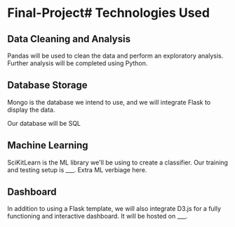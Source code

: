 # Final-Project# Technologies Used
## Data Cleaning and Analysis
Pandas will be used to clean the data and perform an exploratory analysis. Further analysis will be completed using Python.


## Database Storage
Mongo is the database we intend to use, and we will integrate Flask to display the data.

Our database will be SQL

## Machine Learning
SciKitLearn is the ML library we'll be using to create a classifier. Our training and testing setup is ___. Extra ML verbiage here.


## Dashboard
In addition to using a Flask template, we will also integrate D3.js for a fully functioning and interactive dashboard. It will be hosted on ___.